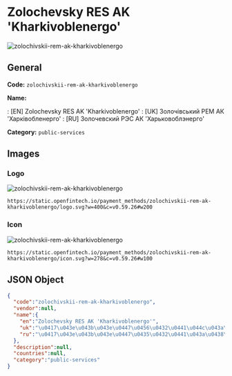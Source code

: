 
# Zolochevsky RES AK 'Kharkivoblenergo' 
![zolochivskii-rem-ak-kharkivoblenergo](https://static.openfintech.io/payment_methods/zolochivskii-rem-ak-kharkivoblenergo/logo.svg?w=400&c=v0.59.26#w200)  

## General 
**Code:** `zolochivskii-rem-ak-kharkivoblenergo` 
 
**Name:** 
 
:	[EN] Zolochevsky RES AK 'Kharkivoblenergo' 
:	[UK] Золочівський РЕМ АК 'Харківобленерго' 
:	[RU] Золочевский РЭС АК 'Харьковоблэнерго' 
 
**Category:** `public-services` 
 

## Images 

### Logo 
![zolochivskii-rem-ak-kharkivoblenergo](https://static.openfintech.io/payment_methods/zolochivskii-rem-ak-kharkivoblenergo/logo.svg?w=400&c=v0.59.26#w200)  

```
https://static.openfintech.io/payment_methods/zolochivskii-rem-ak-kharkivoblenergo/logo.svg?w=400&c=v0.59.26#w200
```  

### Icon 
![zolochivskii-rem-ak-kharkivoblenergo](https://static.openfintech.io/payment_methods/zolochivskii-rem-ak-kharkivoblenergo/icon.svg?w=278&c=v0.59.26#w100)  

```
https://static.openfintech.io/payment_methods/zolochivskii-rem-ak-kharkivoblenergo/icon.svg?w=278&c=v0.59.26#w100
```  

## JSON Object 

```json
{
  "code":"zolochivskii-rem-ak-kharkivoblenergo",
  "vendor":null,
  "name":{
    "en":"Zolochevsky RES AK 'Kharkivoblenergo'",
    "uk":"\u0417\u043e\u043b\u043e\u0447\u0456\u0432\u0441\u044c\u043a\u0438\u0439 \u0420\u0415\u041c \u0410\u041a '\u0425\u0430\u0440\u043a\u0456\u0432\u043e\u0431\u043b\u0435\u043d\u0435\u0440\u0433\u043e'",
    "ru":"\u0417\u043e\u043b\u043e\u0447\u0435\u0432\u0441\u043a\u0438\u0439 \u0420\u042d\u0421 \u0410\u041a '\u0425\u0430\u0440\u044c\u043a\u043e\u0432\u043e\u0431\u043b\u044d\u043d\u0435\u0440\u0433\u043e'"
  },
  "description":null,
  "countries":null,
  "category":"public-services"
}
```  
